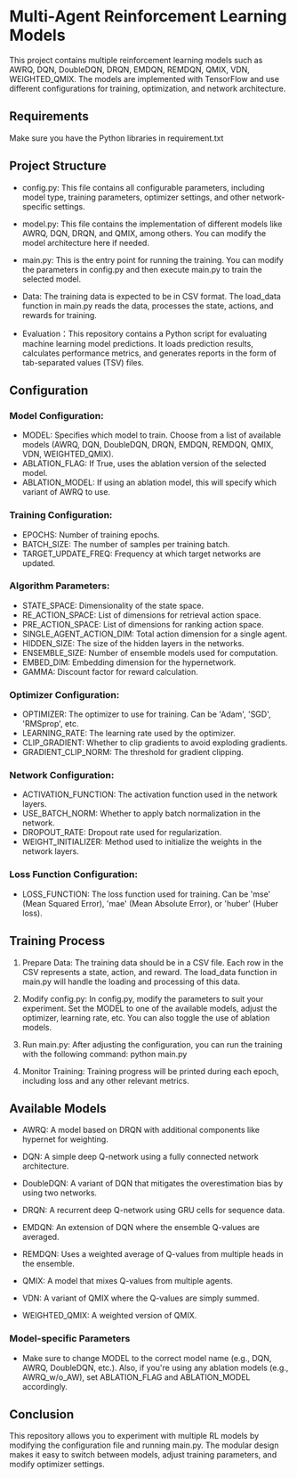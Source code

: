 # Multi-Agent Reinforcement Learning Models

This project contains multiple reinforcement learning models such as AWRQ, DQN, DoubleDQN, DRQN, EMDQN, REMDQN, QMIX, VDN, WEIGHTED_QMIX. The models are implemented with TensorFlow and use different configurations for training, optimization, and network architecture.

## Requirements

Make sure you have the Python libraries in requirement.txt

## Project Structure
- config.py: This file contains all configurable parameters, including model type, training parameters, optimizer settings, and other network-specific settings.

- model.py: This file contains the implementation of different models like AWRQ, DQN, DRQN, and QMIX, among others. You can modify the model architecture here if needed.

- main.py: This is the entry point for running the training. You can modify the parameters in config.py and then execute main.py to train the selected model.

- Data: The training data is expected to be in CSV format. The load_data function in main.py reads the data, processes the state, actions, and rewards for training.

- Evaluation：This repository contains a Python script for evaluating machine learning model predictions. It loads prediction results, calculates performance metrics, and generates reports in the form of tab-separated values (TSV) files.
## Configuration

### Model Configuration:
- MODEL: Specifies which model to train. Choose from a list of available models (AWRQ, DQN, DoubleDQN, DRQN, EMDQN, REMDQN, QMIX, VDN, WEIGHTED_QMIX).
- ABLATION_FLAG: If True, uses the ablation version of the selected model.
- ABLATION_MODEL: If using an ablation model, this will specify which variant of AWRQ to use.

### Training Configuration:
- EPOCHS: Number of training epochs.
- BATCH_SIZE: The number of samples per training batch.
- TARGET_UPDATE_FREQ: Frequency at which target networks are updated.

### Algorithm Parameters:
- STATE_SPACE: Dimensionality of the state space.
- RE_ACTION_SPACE: List of dimensions for retrieval action space.
- PRE_ACTION_SPACE: List of dimensions for ranking action space.
- SINGLE_AGENT_ACTION_DIM: Total action dimension for a single agent.
- HIDDEN_SIZE: The size of the hidden layers in the networks.
- ENSEMBLE_SIZE: Number of ensemble models used for computation.
- EMBED_DIM: Embedding dimension for the hypernetwork.
- GAMMA: Discount factor for reward calculation.
### Optimizer Configuration:
- OPTIMIZER: The optimizer to use for training. Can be 'Adam', 'SGD', 'RMSprop', etc.
- LEARNING_RATE: The learning rate used by the optimizer.
- CLIP_GRADIENT: Whether to clip gradients to avoid exploding gradients.
- GRADIENT_CLIP_NORM: The threshold for gradient clipping.

### Network Configuration:
- ACTIVATION_FUNCTION: The activation function used in the network layers.
- USE_BATCH_NORM: Whether to apply batch normalization in the network.
- DROPOUT_RATE: Dropout rate used for regularization.
- WEIGHT_INITIALIZER: Method used to initialize the weights in the network layers.
### Loss Function Configuration:
- LOSS_FUNCTION: The loss function used for training. Can be 'mse' (Mean Squared Error), 'mae' (Mean Absolute Error), or 'huber' (Huber loss).


## Training Process
1. Prepare Data:
The training data should be in a CSV file. Each row in the CSV represents a state, action, and reward. The load_data function in main.py will handle the loading and processing of this data.

2. Modify config.py:
In config.py, modify the parameters to suit your experiment. Set the MODEL to one of the available models, adjust the optimizer, learning rate, etc. You can also toggle the use of ablation models.

3. Run main.py:
After adjusting the configuration, you can run the training with the following command:
python main.py
4. Monitor Training:
Training progress will be printed during each epoch, including loss and any other relevant metrics.

## Available Models
- AWRQ: A model based on DRQN with additional components like hypernet for weighting.

- DQN: A simple deep Q-network using a fully connected network architecture.

- DoubleDQN: A variant of DQN that mitigates the overestimation bias by using two networks.

- DRQN: A recurrent deep Q-network using GRU cells for sequence data.

- EMDQN: An extension of DQN where the ensemble Q-values are averaged.

- REMDQN: Uses a weighted average of Q-values from multiple heads in the ensemble.

- QMIX: A model that mixes Q-values from multiple agents.

- VDN: A variant of QMIX where the Q-values are simply summed.

- WEIGHTED_QMIX: A weighted version of QMIX.

### Model-specific Parameters
- Make sure to change MODEL to the correct model name (e.g., DQN, AWRQ, DoubleDQN, etc.). Also, if you're using any ablation models (e.g., AWRQ_w/o_AW), set ABLATION_FLAG and ABLATION_MODEL accordingly.

## Conclusion
This repository allows you to experiment with multiple RL models by modifying the configuration file and running main.py. The modular design makes it easy to switch between models, adjust training parameters, and modify optimizer settings.